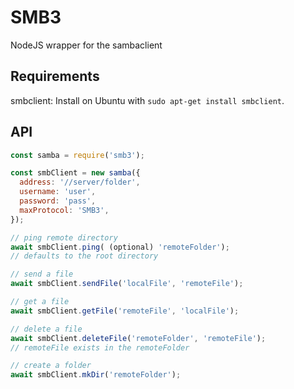 # SMB3

NodeJS wrapper for the sambaclient

## Requirements

smbclient: Install on Ubuntu with `sudo apt-get install smbclient`.

## API
```javascript
const samba = require('smb3');

const smbClient = new samba({
  address: '//server/folder',
  username: 'user',
  password: 'pass',
  maxProtocol: 'SMB3',
});

// ping remote directory
await smbClient.ping( (optional) 'remoteFolder');
// defaults to the root directory

// send a file
await smbClient.sendFile('localFile', 'remoteFile');

// get a file
await smbClient.getFile('remoteFile', 'localFile');

// delete a file
await smbClient.deleteFile('remoteFolder', 'remoteFile');
// remoteFile exists in the remoteFolder

// create a folder
await smbClient.mkDir('remoteFolder');
```
